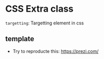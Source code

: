 # CSS Extra class

`targetting`: Targetting element in css

## template

- Try to reproducte this: https://prezi.com/

